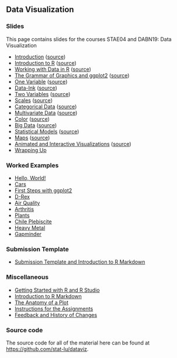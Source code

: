 
## Data Visualization

### Slides

This page contains slides for the courses STAE04 and DABN19: Data Visualization

* [Introduction](introduction) ([source](https://github.com/stat-lu/dataviz/blob/main/introduction.Rmd))
* [Introduction to R](introduction-to-r) ([source](https://github.com/stat-lu/dataviz/blob/main/introduction-to-r.Rmd))
* [Working with Data in R](working-with-data-in-r) ([source](https://github.com/stat-lu/dataviz/blob/main/working-with-data-in-r.Rmd))
* [The Grammar of Graphics and ggplot2](the-grammar-of-graphics-and-ggplot2) ([source](https://github.com/stat-lu/dataviz/blob/main/the-grammar-of-graphics-and-ggplot2.Rmd))
* [One Variable](one-variable) ([source](https://github.com/stat-lu/dataviz/blob/main/one-variable.Rmd))
* [Data-Ink](data-ink) ([source](https://github.com/stat-lu/dataviz/blob/main/data-ink.Rmd))
* [Two Variables](two-variables) ([source](https://github.com/stat-lu/dataviz/blob/main/two-variables.Rmd))
* [Scales](scales) ([source](https://github.com/stat-lu/dataviz/blob/main/scales.Rmd))
* [Categorical Data](categorical-data) ([source](https://github.com/stat-lu/dataviz/blob/main/categorical-data.Rmd))
* [Multivariate Data](multivariate-data) ([source](https://github.com/stat-lu/dataviz/blob/main/multivariate-data.Rmd))
* [Color](color) ([source](https://github.com/stat-lu/dataviz/blob/main/color.Rmd))
* [Big Data](big-data) ([source](https://github.com/stat-lu/dataviz/blob/main/big-data.Rmd))
* [Statistical Models](statistical-models) ([source](https://github.com/stat-lu/dataviz/blob/main/statistical-models.Rmd))
* [Maps](maps) ([source](https://github.com/stat-lu/dataviz/blob/main/maps.Rmd))
* [Animated and Interactive Visualizations](animated-and-interactive-visualizations) ([source](https://github.com/stat-lu/dataviz/blob/main/animated-and-interactive-visualizations.Rmd))
* [Wrapping Up](wrapping-up)

### Worked Examples

* [Hello, World!](worked-example-hello-world)
* [Cars](worked-example-cars)
* [First Steps with ggplot2](worked-example-first-steps-with-ggplot2)
* [D-Rex](worked-example-drex)
* [Air Quality](worked-example-airquality)
* [Arthritis](worked-example-arthritis)
* [Plants](worked-example-plants)
* [Chile Plebiscite](worked-example-chile-plebiscite)
* [Heavy Metal](worked-example-heavy-metal)
* [Gapminder](worked-example-gapminder)

### Submission Template

* [Submission Template and Introduction to R Markdown](https://raw.githubusercontent.com/stat-lu/dataviz/main/template.Rmd)

### Miscellaneous

* [Getting Started with R and R Studio](misc-getting-started-with-r-and-rstudio)
* [Introduction to R Markdown](introduction-to-rmarkdown)
* [The Anatomy of a Plot](misc-the-anatomy-of-a-plot)
* [Instructions for the Assignments](misc-instructions-for-the-assignments)
* [Feedback and History of Changes](feedback-and-changes)

### Source code

The source code for all of the material here can be found at <https://github.com/stat-lu/dataviz>.
